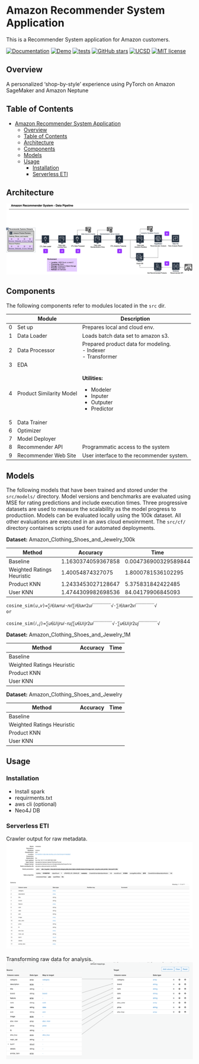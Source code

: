 
# Amazon Recommender System Application
This is a Recommender System application for Amazon customers.
 
 
[![Documentation](https://img.shields.io/badge/docs-passing-NeonGreen.svg)](https://sites.google.com/a/eng.ucsd.edu/capstone-2020-amazondata/)
[![Demo](https://img.shields.io/badge/status-dev-Red.svg)](https://sites.google.com/a/eng.ucsd.edu/capstone-2020-amazondata/)
[![tests](https://img.shields.io/badge/testing-fail-red.svg)](https://github.com/facebook/jest)
[![GitHub stars](https://img.shields.io/github/stars/j4baek/dse260-CapStone-Amazon.svg)](https://github.com/j4baek/dse260-CapStone-Amazon/stargazers)
[![UCSD](https://img.shields.io/badge/Data_Science-UCSD-Blue.svg)](https://sites.google.com/a/eng.ucsd.edu/capstone-2020-amazondata/)
[![MIT license](https://img.shields.io/badge/License-MIT-Yellow.svg)](https://lbesson.mit-license.org/)
 
 
 
## Overview
A personalized ‘shop-by-style’ experience using PyTorch on Amazon SageMaker and Amazon Neptune
 
 
<!-- ![](docs/images/chat.gif) -->
 
## Table of Contents
 
- [Amazon Recommender System Application](#amazon-recommender-system-application)
  - [Overview](#overview)
  - [Table of Contents](#table-of-contents)
  - [Architecture](#architecture)
  - [Components](#components)
  - [Models](#models)
  - [Usage](#usage)
    - [Installation](#installation)
    - [Serverless ETl](#serverless-etl)
 
 
## Architecture
![Architecture](./img/AmazonDataPipeline.png)
 
## Components
The following components refer to modules located in the `src` dir.
 
|  | Module | Description |
| ---- | ------ | -------- |
| 0 | Set up | Prepares local and cloud env. |
| 1 | Data Loader | Loads batch data set to amazon s3. |
| 2 | Data Processor | Prepared product data for modeling. <br>- Indexer <br> - Transformer|
| 3 | EDA |  |
| 4 | Product Similarity Model | <dl><dt>**Utilities:**</dt> <ul><li>Modeler</li><li>Inputer</li><li>Outputer</li><li>Predictor</li></ul></dl> |
| 5 | Data Trainer | |
| 6 | Optimizer |  |
| 7 | Model Deployer |  |
| 8 |  Recommender API | Programmatic access to the system |
| 9 | Recommender Web Site | User interface to the recommender system. |
 

## Models
The following models that have been trained and stored under the `src/models/` directory. Model versions and benchmarks are evaluated using MSE for rating predictions and include execution times. Three progressive datasets are used to measure the scalability as the model progress to productiion. Models can be evaluated locally using the 100k dataset. All other evaluations are executed in an aws cloud envoinrment. The `src/cf/` directory containes scripts used for automated deployments. 



**Dataset:** Amazon_Clothing_Shoes_and_Jewelry_100k

| Method                             | Accuracy            | Time                 | 
| ---------------------------------- | ------------------- | ------------------   | 
| Baseline                           | 1.1630374059367858  | 0.004736900329589844 |
| Weighted Ratings Heuristic         | 1.40054874327075    | 1.8000781536102295  | 
| Product KNN                        | 1.2433453027128647  | 5.375831842422485   | 
| User KNN                           | 1.4744309982698536  | 84.04179906845093  |


```
cosine_sim(𝑢,𝑣)=∑𝑖∈𝐼𝑢𝑣𝑟𝑢𝑖⋅𝑟𝑣𝑖∑𝑖∈𝐼𝑢𝑣𝑟2𝑢𝑖‾‾‾‾‾‾‾√⋅∑𝑖∈𝐼𝑢𝑣𝑟2𝑣𝑖‾‾‾‾‾‾‾√
or

cosine_sim(𝑖,𝑗)=∑𝑢∈𝑈𝑖𝑗𝑟𝑢𝑖⋅𝑟𝑢𝑗∑𝑢∈𝑈𝑖𝑗𝑟2𝑢𝑖‾‾‾‾‾‾‾√⋅∑𝑢∈𝑈𝑖𝑗𝑟2𝑢𝑗‾‾‾‾‾‾‾√
```

**Dataset:** Amazon_Clothing_Shoes_and_Jewelry_1M

| Method                             | Accuracy            | Time                 | 
| ---------------------------------- | ------------------- | ------------------   | 
| Baseline                           |                     |                      |
| Weighted Ratings Heuristic         |                     |                      | 
| Product KNN                        |                     |                      | 
| User KNN                           |                     |                      |


**Dataset:** Amazon_Clothing_Shoes_and_Jewelry

| Method                             | Accuracy            | Time                 | 
| ---------------------------------- | ------------------- | ------------------   | 
| Baseline                           |                     |                      |
| Weighted Ratings Heuristic         |                     |                      | 
| Product KNN                        |                     |                      | 
| User KNN                           |                     |                      |

 
## Usage
  
### Installation
- Install spark
- requirments.txt
- aws cli (optional)
- Neo4J DB
 

### Serverless ETl
Crawler output for raw metadata.
![ETL2](./img/RawMetaDataCralwerOutput.png)
 
Transforming raw data for analysis.
![ETL](./img/MetaDataTransform.png)
 
